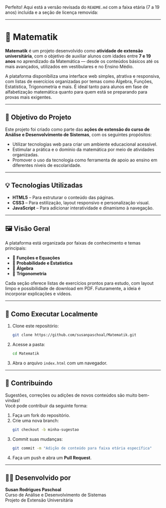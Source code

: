 Perfeito! Aqui está a versão revisada do `README.md` com a faixa etária (7 a 19 anos) incluída e a seção de licença removida:

---

# 📘 Matematik

**Matematik** é um projeto desenvolvido como **atividade de extensão universitária**, com o objetivo de auxiliar alunos com idades entre **7 e 19 anos** no aprendizado da Matemática — desde os conteúdos básicos até os mais avançados, utilizados em vestibulares e no Ensino Médio.

A plataforma disponibiliza uma interface web simples, atrativa e responsiva, com listas de exercícios organizadas por temas como Álgebra, Funções, Estatística, Trigonometria e mais. É ideal tanto para alunos em fase de alfabetização matemática quanto para quem está se preparando para provas mais exigentes.

---

## 🎯 Objetivo do Projeto

Este projeto foi criado como parte das **ações de extensão do curso de Análise e Desenvolvimento de Sistemas**, com os seguintes propósitos:

- Utilizar tecnologias web para criar um ambiente educacional acessível.
- Estimular a prática e o domínio da matemática por meio de atividades organizadas.
- Promover o uso da tecnologia como ferramenta de apoio ao ensino em diferentes níveis de escolaridade.

---

## 💡 Tecnologias Utilizadas

- **HTML5** – Para estruturar o conteúdo das páginas.
- **CSS3** – Para estilização, layout responsivo e personalização visual.
- **JavaScript** – Para adicionar interatividade e dinamismo à navegação.

---

## 🖼️ Visão Geral

A plataforma está organizada por faixas de conhecimento e temas principais:

- 📐 **Funções e Equações**
- 🎲 **Probabilidade e Estatística**
- 🧮 **Álgebra**
- 📏 **Trigonometria**

Cada seção oferece listas de exercícios prontos para estudo, com layout limpo e possibilidade de download em PDF. Futuramente, a ideia é incorporar explicações e vídeos.

---

## 🚀 Como Executar Localmente

1. Clone este repositório:
   ```bash
   git clone https://github.com/susanpaschoal/Matematik.git
   ```
2. Acesse a pasta:
   ```bash
   cd Matematik
   ```
3. Abra o arquivo `index.html` com um navegador.

---

## 🙌 Contribuindo

Sugestões, correções ou adições de novos conteúdos são muito bem-vindas!  
Você pode contribuir da seguinte forma:

1. Faça um fork do repositório.
2. Crie uma nova branch:
   ```bash
   git checkout -b minha-sugestao
   ```
3. Commit suas mudanças:
   ```bash
   git commit -m "Adição de conteúdo para faixa etária específica"
   ```
4. Faça um push e abra um **Pull Request**.

---

## 👩‍💻 Desenvolvido por

**Susan Rodrigues Paschoal**  
Curso de Análise e Desenvolvimento de Sistemas  
Projeto de Extensão Universitária
